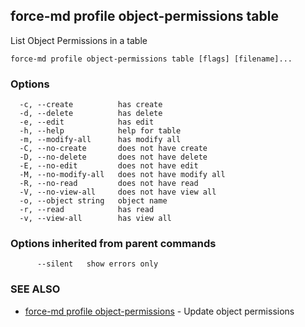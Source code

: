 ## force-md profile object-permissions table

List Object Permissions in a table

```
force-md profile object-permissions table [flags] [filename]...
```

### Options

```
  -c, --create          has create
  -d, --delete          has delete
  -e, --edit            has edit
  -h, --help            help for table
  -m, --modify-all      has modify all
  -C, --no-create       does not have create
  -D, --no-delete       does not have delete
  -E, --no-edit         does not have edit
  -M, --no-modify-all   does not have modify all
  -R, --no-read         does not have read
  -V, --no-view-all     does not have view all
  -o, --object string   object name
  -r, --read            has read
  -v, --view-all        has view all
```

### Options inherited from parent commands

```
      --silent   show errors only
```

### SEE ALSO

* [force-md profile object-permissions](force-md_profile_object-permissions.md)	 - Update object permissions

